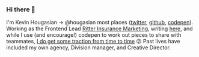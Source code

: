 ### Hi there 👋

<!--
**hougasian/hougasian** is a ✨ _special_ ✨ repository because its `README.md` (this file) appears on your GitHub profile.

Here are some ideas to get you started:

- 🔭 I’m currently working on ...
- 🌱 I’m currently learning ...
- 👯 I’m looking to collaborate on ...
- 🤔 I’m looking for help with ...
- 💬 Ask me about ...
- 📫 How to reach me: ...
- 😄 Pronouns: ...
- ⚡ Fun fact: ...

![Hougasian's GitHub stats](https://github-readme-stats.vercel.app/api?username=hougasian&&count_private=true&show_icons=true&hide_border=true)
-->

I'm Kevin Hougasian &rarr; @hougasian most places ([twitter](https://twitter.com/hougasian), [github](https://github.com/hougasian), [codepen](https://codepen.io/hougasian)). Working as the Frontend Lead [Ritter Insurance Marketing](http://ritterim.com), writing [here](https://rimdev.io/authors/kevin-hougasian/), and while I use (and encourage!) codepen to work out pieces to share with teammates, [I do get some traction from time to time](https://codepen.io/hougasian/pens/popular) 😜 Past lives have included my own agency, Division manager, and Creative Director. 

